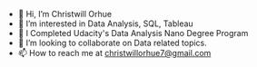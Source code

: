 - 👋 Hi, I’m Christwill Orhue
- 👀 I’m interested in Data Analysis, SQL, Tableau
- 🌱 I Completed Udacity's Data Analysis Nano Degree Program
- 💞️ I’m looking to collaborate on Data related topics.
- 📫 How to reach me at christwillorhue7@gmail.com  
<!---
chrissyxxxx/chrissyxxxx is a ✨ special ✨ repository because its `README.md` (this file) appears on your GitHub profile.
You can click the Preview link to take a look at your changes.
--->
